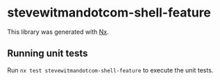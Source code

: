 # stevewitmandotcom-shell-feature

This library was generated with [Nx](https://nx.dev).

## Running unit tests

Run `nx test stevewitmandotcom-shell-feature` to execute the unit tests.
